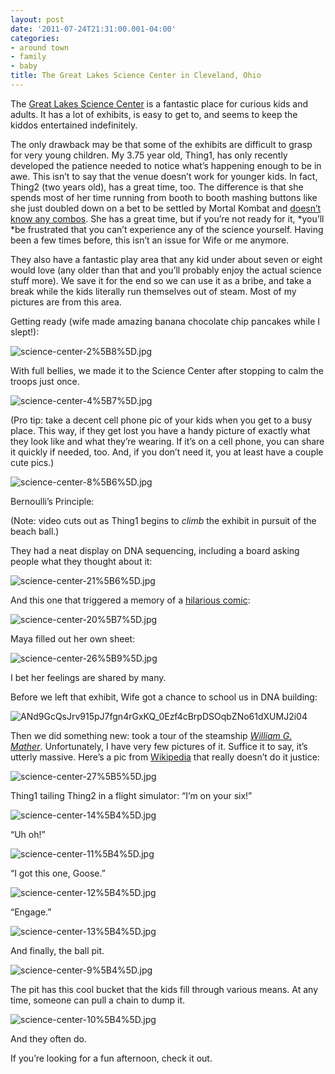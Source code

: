 ```yaml
---
layout: post
date: '2011-07-24T21:31:00.001-04:00'
categories:
- around town
- family
- baby
title: The Great Lakes Science Center in Cleveland, Ohio
---
```



The [Great Lakes Science Center](http://www.glsc.org/) is a fantastic place for curious kids and adults. It has a lot of exhibits, is easy to get to, and seems to keep the kiddos entertained indefinitely. 

The only drawback may be that some of the exhibits are difficult to grasp for very young children. My 3.75 year old, Thing1, has only recently developed the patience needed to notice what’s happening enough to be in awe. This isn’t to say that the venue doesn’t work for younger kids. In fact, Thing2 (two years old), has a great time, too. The difference is that she spends most of her time running from booth to booth mashing buttons like she just doubled down on a bet to be settled by Mortal Kombat and [doesn’t know any combos](http://en.wikipedia.org/wiki/Eddy_Gordo#Other_appearances). She has a great time, but if you’re not ready for it, *you’ll *be frustrated that you can’t experience any of the science yourself. Having been a few times before, this isn’t an issue for Wife or me anymore.

They also have a fantastic play area that any kid under about seven or eight would love (any older than that and you’ll probably enjoy the actual science stuff more). We save it for the end so we can use it as a bribe, and take a break while the kids literally run themselves out of steam. Most of my pictures are from this area.

Getting ready (wife made amazing banana chocolate chip pancakes while I slept!):  

![science-center-2%5B8%5D.jpg](/assets/2011/science-center-2%5B8%5D.jpg)  

With full bellies, we made it to the Science Center after stopping to calm the troops just once.   

![science-center-4%5B7%5D.jpg](/assets/2011/science-center-4%5B7%5D.jpg)

(Pro tip: take a decent cell phone pic of your kids when you get to a busy place. This way, if they get lost you have a handy picture of exactly what they look like and what they’re wearing. If it’s on a cell phone, you can share it quickly if needed, too. And, if you don’t need it, you at least have a couple cute pics.)  

![science-center-8%5B6%5D.jpg](/assets/2011/science-center-8%5B6%5D.jpg)  

Bernoulli’s Principle:  



(Note: video cuts out as Thing1 begins to *climb* the exhibit in pursuit of the beach ball.)

They had a neat display on DNA sequencing, including a board asking people what they thought about it:

![science-center-21%5B6%5D.jpg](/assets/2011/science-center-21%5B6%5D.jpg)

And this one that triggered a memory of a [hilarious comic](http://hyperboleandahalf.blogspot.com/2010/04/alot-is-better-than-you-at-everything.html):

![science-center-20%5B7%5D.jpg](/assets/2011/science-center-20%5B7%5D.jpg)    

Maya filled out her own sheet:  

![science-center-26%5B9%5D.jpg](/assets/2011/science-center-26%5B9%5D.jpg)  

I bet her feelings are shared by many. 

Before we left that exhibit, Wife got a chance to school us in DNA building:  

![ANd9GcQsJrv915pJ7fgn4rGxKQ_0Ezf4cBrpDSOqbZNo61dXUMJ2i04](/assets/2011/science-center-16%5B5%5D.jpg)

Then we did something new: took a tour of the steamship [*William G. Mather*](http://www.glsc.org/mather_museum.php). Unfortunately, I have very few pictures of it. Suffice it to say, it’s utterly massive. Here’s a pic from [Wikipedia](http://en.wikipedia.org/wiki/Steamship_William_G._Mather_Maritime_Museum) that really doesn’t do it justice:

![science-center-27%5B5%5D.jpg](/assets/2011/science-center-27%5B5%5D.jpg)  

Thing1 tailing Thing2 in a flight simulator: “I’m on your six!”

![science-center-14%5B4%5D.jpg](/assets/2011/science-center-14%5B4%5D.jpg)

“Uh oh!”

![science-center-11%5B4%5D.jpg](/assets/2011/science-center-11%5B4%5D.jpg)

“I got this one, Goose.”

![science-center-12%5B4%5D.jpg](/assets/2011/science-center-12%5B4%5D.jpg)

“Engage.”

![science-center-13%5B4%5D.jpg](/assets/2011/science-center-13%5B4%5D.jpg)

And finally, the ball pit.

![science-center-9%5B4%5D.jpg](/assets/2011/science-center-9%5B4%5D.jpg)

The pit has this cool bucket that the kids fill through various means. At any time, someone can pull a chain to dump it.

![science-center-10%5B4%5D.jpg](/assets/2011/science-center-10%5B4%5D.jpg)    

And they often do.  



If you’re looking for a fun afternoon, check it out.